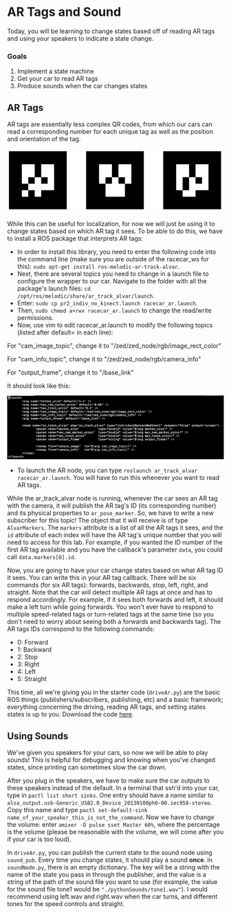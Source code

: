 # AR Tags and Sound

Today, you will be learning to change states based off of reading AR tags and using your speakers to indicate a state change. 

### Goals
1. Implement a state machine
2. Get your car to read AR tags
3. Produce sounds when the car changes states

## AR Tags

AR tags are essentially less complex QR codes, from which our cars can read a corresponding number for each unique tag as well as the position and orientation of the tag. 

![arTag](artagsEx.png)

While this can be useful for localization, for now we will just be using it to change states based on which AR tag it sees. To be able to do this, we have to install a ROS package that interprets AR tags: 

* In order to install this library, you need to enter the following code into the command line (make sure you are outside of the racecar_ws for this): `sudo apt-get install ros-melodic-ar-track-alvar`. 
* Next, there are several topics you need to change in a launch file to configure the wrapper to our car. 
Navigate to the folder with all the package's launch files: `cd /opt/ros/melodic/share/ar_track_alvar/launch`. 
* Enter: `sudo cp pr2_indiv_no_kinect.launch racecar_ar.launch`. 
* Then, `sudo chmod a+rwx racecar_ar.launch` to change the read/write permissions. 
* Now, use vim to edit racecar\_ar.launch to modify the following topics (listed after default= in each line):

For "cam\_image\_topic", change it to "/zed/zed\_node/rgb/image\_rect\_color" 

For "cam\_info\_topic", change it to "/zed/zed\_node/rgb/camera\_info" 

For "output_frame", change it to "/base\_link" 

It should look like this:

![launchFile](launch.png)

* To launch the AR node, you can type `roslaunch ar_track_alvar racecar_ar.launch`. You will have to run this whenever you want to read AR tags.

While the ar\_track\_alvar node is running, whenever the car sees an AR tag with the camera, it will publish the AR tag's ID (its corresponding number) and its physical properties to `ar_pose_marker`. So, we have to write a new subscriber for this topic! The object that it will receive is of type `AlvarMarkers`. The `markers` attribute is a list of all the AR tags it sees, and the `id` attribute of each index will have the AR tag's unique number that you will need to access for this lab. For example, if you wanted the ID number of the first AR tag available and you have the callback's parameter `data`, you could call `data.markers[0].id`.

Now, you are going to have your car change states based on what AR tag ID it sees. You can write this in your AR tag callback. There will be six commands (for six AR tags): forwards, backwards, stop, left, right, and straight. Note that the car will detect multiple AR tags at once and has to respond accordingly. For example, if it sees both forwards and left, it should make a left turn while going forwards. You won't ever have to respond to multiple speed-related tags or turn-related tags at the same time (so you don't need to worry about seeing both a forwards and backwards tag). The AR tags IDs correspond to the following commands:

* 0: Forward
* 1: Backward
* 2: Stop
* 3: Right
* 4: Left
* 5: Straight

This time, all we're giving you in the starter code (`driveAr.py`) are the basic ROS things (publishers/subscribers, publishing, etc) and a basic framework; everything concerning the driving, reading AR tags, and setting states states is up to you. Download the code [here](https://drive.google.com/drive/folders/189Vf5-P4p2II1ifWEnZYnswWQXXD_P18?usp=sharing).

## Using Sounds

We've given you speakers for your cars, so now we will be able to play sounds! This is helpful for debugging and knowing when you've changed states, since printing can sometimes slow the car down. 

After you plug in the speakers, we have to make sure the car outputs to these speakers instead of the default. In a terminal that ssh'd into your car, type in `pactl list short sinks`. One entry should have a name similar to `alsa_output.usb-Generic_USB2.0_Device_20130100ph0-00.iec958-stereo`. Copy this name and type `pactl set-default-sink name_of_your_speaker_this_is_not_the_command`. Now we have to change the volume: enter `amixer -D pulse sset Master 60%`, where the percentage is the volume (please be reasonable with the volume, we will come after you if your car is too loud).

In `driveAr.py`, you can publish the current state to the sound node using `sound_pub`. Every time you change states, it should play a sound __once__.  In `soundNode.py`, there is an empty dictionary. The key will be a string with the name of the state you pass in through the publisher, and the value is a string of the path of the sound file you want to use (for example, the value for the sound file tone1 would be `"./pythonSounds/tone1.wav"`). I would recommend using left.wav and right.wav when the car turns, and different tones for the speed controls and straight.
